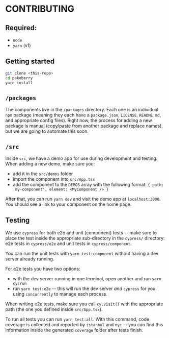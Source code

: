 # CONTRIBUTING

## Required:

- `node`
- `yarn` (v1)

## Getting started

```bash
git clone <this-repo>
cd pokeberry
yarn install
```

## `/packages`

The components live in the `/packages` directory. Each one is an individual `npm` package (meaning they each have a `package.json`, `LICENSE`, `README.md`, and appropriate config files). Right now, the process for adding a new package is manual (copy/paste from another package and replace names), but we are going to automate this soon.

## `/src`

Inside `src`, we have a demo app for use during development and testing. When adding a new demo, make sure you:

- add it in the `src/demos` folder
- import the component into `src/App.tsx`
- add the component to the `DEMOS` array with the following format: `{ path: 'my-component', element: <MyComponent /> }`

After that, you can run `yarn dev` and visit the demo app at `localhost:3000`. You should see a link to your component on the home page.

## Testing

We use `cypress` for both e2e and unit (component) tests -- make sure to place the test inside the appropriate sub-directory in the `cypress/` directory: e2e tests in `cypress/e2e` and unit tests in `cypress/component`.

You can run the unit tests with `yarn test:component` without having a dev server already running.

For e2e tests you have two options:

- with the dev server running in one terminal, open another and run `yarn cy:run`
- run `yarn test:e2e` -- this will run the dev server _and_ `cypress` for you, using `concurrently` to manage each process.

When writing e2e tests, make sure you call `cy.visit()` with the appropriate path (the one you defined inside `src/App.tsx`).

To run all tests you can run `yarn test:all`. With this command, code coverage is collected and reported by `istanbul` and `nyc` -- you can find this information inside the generated `coverage` folder after tests finish.
